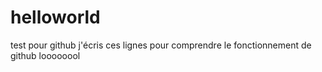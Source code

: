 # helloworld
test pour github
j'écris ces lignes pour comprendre le fonctionnement de github loooooool
